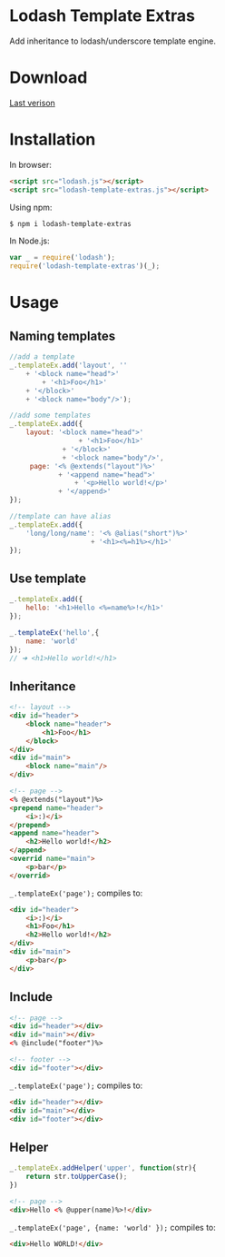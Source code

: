 # Lodash Template Extras
Add inheritance to lodash/underscore template engine.

# Download
[Last verison](https://raw.githubusercontent.com/yulanggong/lodash-template-extras/master/lodash-template-extras.js)

# Installation

In browser:
```html
<script src="lodash.js"></script>
<script src="lodash-template-extras.js"></script>
```

Using npm:
```sh
$ npm i lodash-template-extras
```

In Node.js:
```js
var _ = require('lodash');
require('lodash-template-extras')(_);
````

# Usage

## Naming templates

```js
//add a template
_.templateEx.add('layout', ''
    + '<block name="head">'
        + '<h1>Foo</h1>'
    + '</block>'
    + '<block name="body"/>');

//add some templates
_.templateEx.add({
    layout: '<block name="head">'
                 + '<h1>Foo</h1>'
             + '</block>'
             + '<block name="body"/>',
     page: '<% @extends("layout")%>'
            + '<append name="head">'
                + '<p>Hello world!</p>'
            + '</append>'
});

//template can have alias
_.templateEx.add({
    'long/long/name': '<% @alias("short")%>'
                    + '<h1><%=h1%></h1>'
});
````

## Use template

```js
_.templateEx.add({
    hello: '<h1>Hello <%=name%>!</h1>'
});

_.templateEx('hello',{
    name: 'world'
});
// ➜ <h1>Hello world!</h1>
````

## Inheritance

```html
<!-- layout -->
<div id="header">
    <block name="header">
        <h1>Foo</h1>
    </block>
</div>
<div id="main">
    <block name="main"/>
</div>
```

```html
<!-- page -->
<% @extends("layout")%>
<prepend name="header">
    <i>:)</i>
</prepend>
<append name="header">
    <h2>Hello world!</h2>
</append>
<overrid name="main">
    <p>bar</p>
</overrid>
````

`_.templateEx('page');` compiles to:

```html
<div id="header">
    <i>:)</i>
    <h1>Foo</h1>
    <h2>Hello world!</h2>
</div>
<div id="main">
    <p>bar</p>
</div>
```

## Include

```html
<!-- page -->
<div id="header"></div>
<div id="main"></div>
<% @include("footer")%>
```
```html
<!-- footer -->
<div id="footer"></div>
```

`_.templateEx('page');` compiles to:

```html
<div id="header"></div>
<div id="main"></div>
<div id="footer"></div>
```

## Helper
```js
_.templateEx.addHelper('upper', function(str){
    return str.toUpperCase();
})
````
```html
<!-- page -->
<div>Hello <% @upper(name)%>!</div>
```

`_.templateEx('page', {name: 'world' });` compiles to:

```html
<div>Hello WORLD!</div>
```
